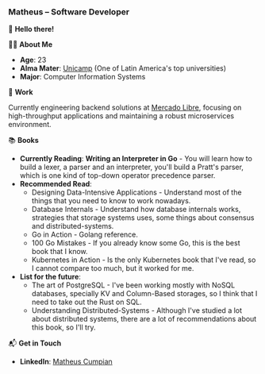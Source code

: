 ### **Matheus – Software Developer**

👋 **Hello there!**

👨‍💻 **About Me**

- **Age**: 23
- **Alma Mater**: [Unicamp](http://www.internationaloffice.unicamp.br/about-unicamp/) (One of Latin America's top universities)
- **Major**: Computer Information Systems

🏢 **Work**

Currently engineering backend solutions at [Mercado Libre](https://www.mercadolibre.com/), focusing on high-throughput applications and maintaining a robust microservices environment.

📚 **Books**

* **Currently Reading**: **Writing an Interpreter in Go** - You will learn how to build a lexer, a parser and an interpreter, you'll build a Pratt's parser, which is one kind of top-down operator precedence parser.
* **Recommended Read**:
  - Designing Data-Intensive Applications - Understand most of the things that you need to know to work nowadays.
  - Database Internals - Understand how database internals works, strategies that storage systems uses, some things about consensus and distributed-systems. 
  - Go in Action - Golang reference.
  - 100 Go Mistakes - If you already know some Go, this is the best book that I know.
  - Kubernetes in Action - Is the only Kubernetes book that I've read, so I cannot compare too much, but it worked for me.
* **List for the future**:
  - The art of PostgreSQL - I've been working mostly with NoSQL databases, specially KV and Column-Based storages, so I think that I need to take out the Rust on SQL.
  - Understanding Distributed-Systems - Although I've studied a lot about distributed systems, there are a lot of recommendations about this book, so I'll try.
  
📬 **Get in Touch**

- **LinkedIn**: [Matheus Cumpian](https://linkedin.com/in/matheuscumpian)
